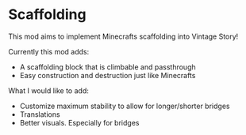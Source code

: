 # Scaffolding

This mod aims to implement Minecrafts scaffolding into Vintage Story!

Currently this mod adds:

- A scaffolding block that is climbable and passthrough
- Easy construction and destruction just like Minecrafts 

What I would like to add:

- Customize maximum stability to allow for longer/shorter bridges
- Translations
- Better visuals. Especially for bridges
